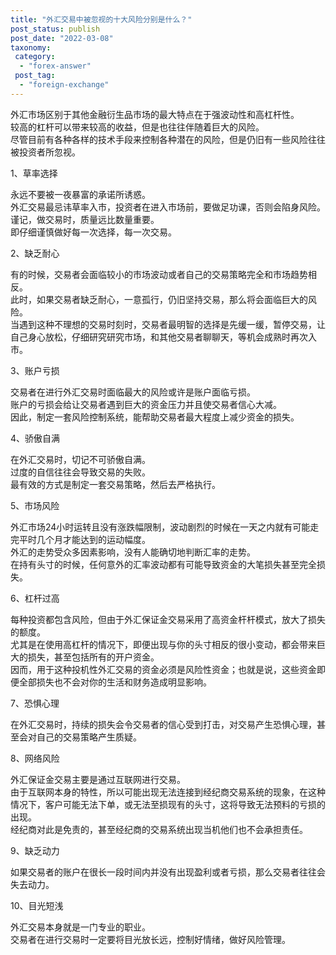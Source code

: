 ```yaml
---
title: "外汇交易中被忽视的十大风险分别是什么？"
post_status: publish
post_date: "2022-03-08"
taxonomy:
 category: 
  - "forex-answer"
 post_tag: 
  - "foreign-exchange"
---
```


外汇市场区别于其他金融衍生品市场的最大特点在于强波动性和高杠杆性。  
较高的杠杆可以带来较高的收益，但是也往往伴随着巨大的风险。  
尽管目前有各种各样的技术手段来控制各种潜在的风险，但是仍旧有一些风险往往被投资者所忽视。  

1、草率选择

永远不要被一夜暴富的承诺所诱惑。  
外汇交易最忌讳草率入市，投资者在进入市场前，要做足功课，否则会陷身风险。  
谨记，做交易时，质量远比数量重要。  
即仔细谨慎做好每一次选择，每一次交易。  

2、缺乏耐心

有的时候，交易者会面临较小的市场波动或者自己的交易策略完全和市场趋势相反。  
此时，如果交易者缺乏耐心，一意孤行，仍旧坚持交易，那么将会面临巨大的风险。  
当遇到这种不理想的交易时刻时，交易者最明智的选择是先缓一缓，暂停交易，让自己身心放松，仔细研究研究市场，和其他交易者聊聊天，等机会成熟时再次入市。  

3、账户亏损

交易者在进行外汇交易时面临最大的风险或许是账户面临亏损。  
账户的亏损会给让交易者遇到巨大的资金压力并且使交易者信心大减。  
因此，制定一套风险控制系统，能帮助交易者最大程度上减少资金的损失。  

4、骄傲自满

在外汇交易时，切记不可骄傲自满。  
过度的自信往往会导致交易的失败。  
最有效的方式是制定一套交易策略，然后去严格执行。  

5、市场风险

外汇市场24小时运转且没有涨跌幅限制，波动剧烈的时候在一天之内就有可能走完平时几个月才能达到的运动幅度。  
外汇的走势受众多因素影响，没有人能确切地判断汇率的走势。  
在持有头寸的时候，任何意外的汇率波动都有可能导致资金的大笔损失甚至完全损失。  

6、杠杆过高

每种投资都包含风险，但由于外汇保证金交易采用了高资金杆杆模式，放大了损失的额度。  
尤其是在使用高杠杆的情况下，即便出现与你的头寸相反的很小变动，都会带来巨大的损失，甚至包括所有的开户资金。  
因而，用于这种投机性外汇交易的资金必须是风险性资金；也就是说，这些资金即便全部损失也不会对你的生活和财务造成明显影响。  

7、恐惧心理

在外汇交易时，持续的损失会令交易者的信心受到打击，对交易产生恐惧心理，甚至会对自己的交易策略产生质疑。  

8、网络风险

外汇保证金交易主要是通过互联网进行交易。  
由于互联网本身的特性，所以可能出现无法连接到经纪商交易系统的现象，在这种情况下，客户可能无法下单，或无法至损现有的头寸，这将导致无法预料的亏损的出现。  
经纪商对此是免责的，甚至经纪商的交易系统出现当机他们也不会承担责任。  

9、缺乏动力

如果交易者的账户在很长一段时间内并没有出现盈利或者亏损，那么交易者往往会失去动力。  

10、目光短浅

外汇交易本身就是一门专业的职业。  
交易者在进行交易时一定要将目光放长远，控制好情绪，做好风险管理。
